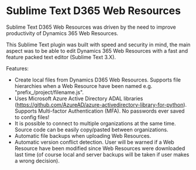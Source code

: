 # Sublime Text D365 Web Resources

Sublime Text D365 Web Resources was driven by the need to improve productivity of Dynamics 365 Web Resources.

This Sublime Text plugin was built with speed and security in mind, the main aspect was to be able to edit Dynamics 365 Web Resources with a fast and feature packed text editor (Sublime Text 3.X).

Features:
  * Create local files from Dynamics D365 Web Resources. Supports file hierarchies when a Web Resource have been named e.g. "prefix_/project/filename.js".
  * Uses Microsoft Azure Active Directory ADAL libraries (https://github.com/AzureAD/azure-activedirectory-library-for-python). Supports Multi-factor Authentication (MFA). No passwords ever saved to config files!
  * It is possible to connect to multiple organizations at the same time. Source code can be easily copy/pasted between organizations.
  * Automatic file backups when uploading Web Resources.
  * Automatic version conflict detection. User will be warned if a Web Resource have been modified since Web Resources were downloaded last time (of course local and server backups will be taken if user makes a wrong decision).
